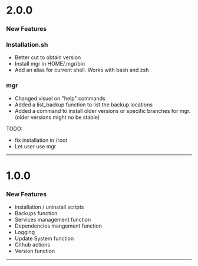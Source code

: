 # 2.0.0
### New Features


### Installation.sh

- Better cut to obtain version
- Install mgr in HOME/.mgr/bin
- Add an alias for current shell. Works with bash and zsh

### mgr

- Changed visuel on "help" commands
- Added a list_backup function to list the backup locations
- Added a command to install older versions or specific branches for mgr. (older versions might no be stable)



TODO:
- fix installation in /root
- Let user use mgr

---

# 1.0.0

### New Features

- installation / uninstall scripts
- Backups function
- Services management function
- Dependencies mangement function
- Logging
- Update System function
- Github actions
- Version function

---